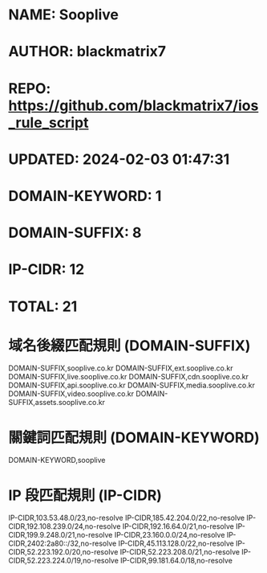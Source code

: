 # NAME: Sooplive
# AUTHOR: blackmatrix7
# REPO: https://github.com/blackmatrix7/ios_rule_script
# UPDATED: 2024-02-03 01:47:31
# DOMAIN-KEYWORD: 1
# DOMAIN-SUFFIX: 8
# IP-CIDR: 12
# TOTAL: 21

# 域名後綴匹配規則 (DOMAIN-SUFFIX)
DOMAIN-SUFFIX,sooplive.co.kr
DOMAIN-SUFFIX,ext.sooplive.co.kr
DOMAIN-SUFFIX,live.sooplive.co.kr
DOMAIN-SUFFIX,cdn.sooplive.co.kr
DOMAIN-SUFFIX,api.sooplive.co.kr
DOMAIN-SUFFIX,media.sooplive.co.kr
DOMAIN-SUFFIX,video.sooplive.co.kr
DOMAIN-SUFFIX,assets.sooplive.co.kr

# 關鍵詞匹配規則 (DOMAIN-KEYWORD)
DOMAIN-KEYWORD,sooplive

# IP 段匹配規則 (IP-CIDR)
IP-CIDR,103.53.48.0/23,no-resolve
IP-CIDR,185.42.204.0/22,no-resolve
IP-CIDR,192.108.239.0/24,no-resolve
IP-CIDR,192.16.64.0/21,no-resolve
IP-CIDR,199.9.248.0/21,no-resolve
IP-CIDR,23.160.0.0/24,no-resolve
IP-CIDR,2402:2a80::/32,no-resolve
IP-CIDR,45.113.128.0/22,no-resolve
IP-CIDR,52.223.192.0/20,no-resolve
IP-CIDR,52.223.208.0/21,no-resolve
IP-CIDR,52.223.224.0/19,no-resolve
IP-CIDR,99.181.64.0/18,no-resolve

